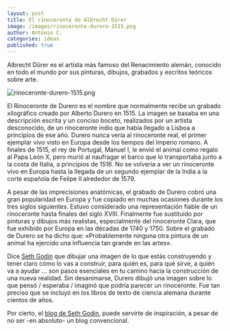 ```yaml
---
layout: post
title: El rinoceronte de Albrecht Dürer
image: /images/rinoceronte-durero-1515.png
author: Antonio C.
categories: ideas
published: true 
---
```


Albrecht Dürer es el artista más famoso del Renacimiento alemán, conocido en todo el mundo por sus pinturas, dibujos, grabados y escritos teóricos sobre arte. 

![rinoceronte-durero-1515.png]({{site.baseurl}}/images/rinoceronte-durero-1515.png)

El Rinoceronte de Durero es el nombre que normalmente recibe un grabado xilográfico creado por Alberto Durero en 1515. La imagen se basaba en una descripción escrita y un conciso boceto, realizados por un artista desconocido, de un rinoceronte indio que había llegado a Lisboa a principios de ese año. Durero nunca vería al rinoceronte real, el primer ejemplar vivo visto en Europa desde los tiempos del Imperio romano. A finales de 1515, el rey de Portugal, Manuel I, le envió el animal como regalo al Papa León X, pero murió al naufragar el barco que lo transportaba junto a la costa de Italia, a principios de 1516. No se volvería a ver un rinoceronte vivo en Europa hasta la llegada de un segundo ejemplar de la India a la corte española de Felipe II alrededor de 1579.

A pesar de las imprecisiones anatómicas, el grabado de Durero cobró una gran popularidad en Europa y fue copiado en muchas ocasiones durante los tres siglos siguientes. Estuvo considerado una representación fiable de un rinoceronte hasta finales del siglo XVIII. Finalmente fue sustituido por pinturas y dibujos más realistas, especialmente del rinoceronte Clara, que fue exhibido por Europa en las décadas de 1740 y 1750. Sobre el grabado de Durero se ha dicho que: «Probablemente ninguna otra pintura de un animal ha ejercido una influencia tan grande en las artes».

Dice [Seth Godin](https://www.blogpocket.com/2015/10/22/seth-godin-como-conseguir-que-tus-ideas-se-propaguen/) que dibujar una imagen de lo que estás construyendo y tener claro cómo lo vas a construir, para quién es, para qué sirve, a quién va a ayudar ... son pasos esenciales en tu camino hacia la construcción de una nueva realidad. Sin desanimarse, Durero dibujó una imagen sobre lo que pensó / esperaba / imaginó que podría parecer un rinoceronte. Fue tan preciso que se incluyó en los libros de texto de ciencia alemana durante cientos de años.

Por cierto, el [blog de Seth Godin](https://seths.blog/), puede servirte de inspiración, a pesar de no ser -en absoluto- un blog convencional.

